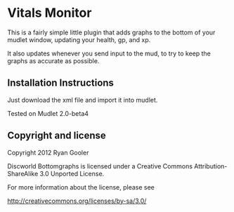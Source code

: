 Vitals Monitor
==============

This is a fairly simple little plugin that adds graphs to the bottom of your mudlet window, updating your health, gp, and xp.

It also updates whenever you send input to the mud, to try to keep the graphs as accurate as possible.


Installation Instructions
-------------------------
Just download the xml file and import it into mudlet.

Tested on Mudlet 2.0-beta4


Copyright and license
---------------------

Copyright 2012 Ryan Gooler

Discworld Bottomgraphs is licensed under a Creative Commons Attribution-ShareAlike 3.0 Unported License.

For more information about the license, please see 

http://creativecommons.org/licenses/by-sa/3.0/
